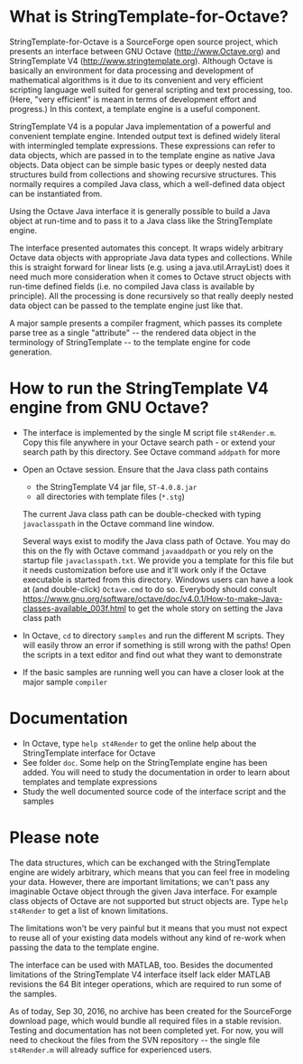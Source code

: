 # What is StringTemplate-for-Octave? #

StringTemplate-for-Octave is a SourceForge open source project, which
presents an interface between GNU Octave (<http://www.Octave.org>) and
StringTemplate V4 (<http://www.stringtemplate.org>). Although Octave is
basically an environment for data processing and development of
mathematical algorithms is it due to its convenient and very efficient
scripting language well suited for general scripting and text processing,
too. (Here, "very efficient" is meant in terms of development effort and
progress.) In this context, a template engine is a useful component.

StringTemplate V4 is a popular Java implementation of a powerful and
convenient template engine. Intended output text is defined widely literal
with intermingled template expressions. These expressions can refer to
data objects, which are passed in to the template engine as native Java
objects. Data object can be simple basic types or deeply nested data
structures build from collections and showing recursive structures. This
normally requires a compiled Java class, which a well-defined data object
can be instantiated from.

Using the Octave Java interface it is generally possible to build a Java
object at run-time and to pass it to a Java class like the StringTemplate
engine.

The interface presented automates this concept. It wraps widely arbitrary
Octave data objects with appropriate Java data types and collections.
While this is straight forward for linear lists (e.g. using a
java.util.ArrayList) does it need much more consideration when it comes to
Octave struct objects with run-time defined fields (i.e. no compiled Java
class is available by principle). All the processing is done recursively so
that really deeply nested data object can be passed to the template engine
just like that.

A major sample presents a compiler fragment, which passes its complete
parse tree as a single "attribute" -- the rendered data object in the
terminology of StringTemplate -- to the template engine for code
generation.

# How to run the StringTemplate V4 engine from GNU Octave? #

-   The interface is implemented by the single M script file
    `st4Render.m`. Copy this file anywhere in your Octave search path - or
    extend your search path by this directory. See Octave command
    `addpath` for more
-   Open an Octave session. Ensure that the Java class path contains

    -   the StringTemplate V4 jar file, `ST-4.0.8.jar`
    -   all directories with template files (`*.stg`)
    
    The current Java class path can be double-checked with typing
    `javaclasspath` in the Octave command line window.
    
    Several ways exist to modify the Java class path of Octave. You may do
    this on the fly with Octave command `javaaddpath` or you rely on the
    startup file `javaclasspath.txt`. We provide you a template for this
    file but it needs customization before use and it'll work only if the
    Octave executable is started from this directory. Windows users can
    have a look at (and double-click) `Octave.cmd` to do so. Everybody
    should consult
    <https://www.gnu.org/software/octave/doc/v4.0.1/How-to-make-Java-classes-available_003f.html>
    to get the whole story on setting the Java class path
    
-   In Octave, `cd` to directory `samples` and run the different M scripts.
    They will easily throw an error if something is still wrong with the
    paths! Open the scripts in a text editor and find out what they want
    to demonstrate
-   If the basic samples are running well you can have a closer look at
    the major sample `compiler`
    
# Documentation #

-   In Octave, type `help st4Render` to get the online help about the
    StringTemplate interface for Octave
-   See folder `doc`. Some help on the StringTemplate engine has been added.
    You will need to study the documentation in order to learn about
    templates and template expressions
-   Study the well documented source code of the interface script and the
    samples

# Please note #

The data structures, which can be exchanged with the StringTemplate engine
are widely arbitrary, which means that you can feel free in modeling your
data. However, there are important limitations; we can't pass any
imaginable Octave object through the given Java interface. For example
class objects of Octave are not supported but struct objects are. Type
`help st4Render` to get a list of known limitations.

The limitations won't be very painful but it means that you must not
expect to reuse all of your existing data models without any kind of
re-work when passing the data to the template engine.

The interface can be used with MATLAB, too. Besides the documented
limitations of the StringTemplate V4 interface itself lack elder MATLAB
revisions the 64 Bit integer operations, which are required to run some of
the samples.

As of today, Sep 30, 2016, no archive has been created for the SourceForge
download page, which would bundle all required files in a stable revision.
Testing and documentation has not been completed yet. For now, you will
need to checkout the files from the SVN repository -- the single file
`st4Render.m` will already suffice for experienced users.